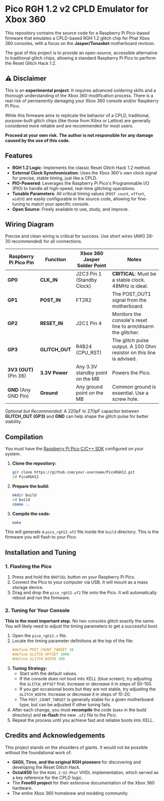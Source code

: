 # Pico RGH 1.2 v2 CPLD Emulator for Xbox 360

This repository contains the source code for a Raspberry Pi Pico-based firmware that emulates a CPLD-based RGH 1.2 glitch chip for Phat Xbox 360 consoles, with a focus on the **Jasper/Tonasket** motherboard revision.

The goal of this project is to provide an open-source, accessible alternative to traditional glitch chips, allowing a standard Raspberry Pi Pico to perform the Reset Glitch Hack 1.2.

## ⚠️ Disclaimer

This is an **experimental project**. It requires advanced soldering skills and a thorough understanding of the Xbox 360 modification process. There is a real risk of permanently damaging your Xbox 360 console and/or Raspberry Pi Pico.

While this firmware aims to replicate the behavior of a CPLD, traditional, purpose-built glitch chips (like those from Xilinx or Lattice) are generally considered more reliable and are recommended for most users.

**Proceed at your own risk. The author is not responsible for any damage caused by the use of this code.**

## Features

*   **RGH 1.2 Logic**: Implements the classic Reset Glitch Hack 1.2 method.
*   **External Clock Synchronization**: Uses the Xbox 360's own clock signal for precise, stable timing, just like a CPLD.
*   **PIO-Powered**: Leverages the Raspberry Pi Pico's Programmable I/O (PIO) to handle all high-speed, real-time glitching operations.
*   **Tunable Parameters**: All critical timing values (`POST count`, `offset`, `width`) are easily configurable in the source code, allowing for fine-tuning to match your specific console.
*   **Open Source**: Freely available to use, study, and improve.

## Wiring Diagram

Precise and clean wiring is critical for success. Use short wires (AWG 28-30 recommended) for all connections.

| Raspberry Pi Pico Pin | Function         | Xbox 360 Jasper Solder Point      | Notes                                                              |
| --------------------- | ---------------- | --------------------------------- | ------------------------------------------------------------------ |
| **GP0**               | **CLK_IN**       | J2C3 Pin 1 (Standby Clock)        | **CRITICAL**: Must be a stable clock. 48MHz is ideal.              |
| **GP1**               | **POST_IN**      | FT2R2                             | The POST_OUT1 signal from the motherboard.                         |
| **GP2**               | **RESET_IN**     | J2C1 Pin 4                        | Monitors the console's reset line to arm/disarm the glitcher.      |
| **GP3**               | **GLITCH_OUT**   | R4B24 (CPU_RST)                   | The glitch pulse output. A 100 Ohm resistor on this line is advised. |
| **3V3 (OUT)** (Pin 36)    | **3.3V Power**   | Any 3.3V standby point on the MB  | Powers the Pico.                                                   |
| **GND** (Any GND Pin)     | **Ground**       | Any ground point on the MB        | Common ground is essential. Use a screw hole.                      |

*Optional but Recommended:* A 220pF to 270pF capacitor between **GLITCH_OUT (GP3)** and **GND** can help shape the glitch pulse for better stability.

## Compilation

You must have the [Raspberry Pi Pico C/C++ SDK](https://github.com/raspberrypi/pico-sdk) configured on your system.

1.  **Clone the repository:**
    ```bash
    git clone https://github.com/your-username/PicoRGH12.git
    cd PicoRGH12
    ```

2.  **Prepare the build:**
    ```bash
    mkdir build
    cd build
    cmake ..
    ```

3.  **Compile the code:**
    ```bash
    make
    ```

This will generate a `pico_rgh12.uf2` file inside the `build` directory. This is the firmware you will flash to your Pico.

## Installation and Tuning

### 1. Flashing the Pico

1.  Press and hold the `BOOTSEL` button on your Raspberry Pi Pico.
2.  Connect the Pico to your computer via USB. It will mount as a mass storage device.
3.  Drag and drop the `pico_rgh12.uf2` file onto the Pico. It will automatically reboot and run the firmware.

### 2. Tuning for Your Console

**This is the most important step.** No two consoles glitch exactly the same. You will likely need to adjust the timing parameters to get a successful boot.

1.  Open the `pico_rgh12.c` file.
2.  Locate the timing parameter definitions at the top of the file:
    ```c
    #define POST_COUNT_TARGET 10
    #define GLITCH_OFFSET 1000
    #define GLITCH_WIDTH 100
    ```
3.  **Tuning Strategy:**
    *   Start with the default values.
    *   If the console does not boot into XELL (blue screen), try adjusting the `GLITCH_OFFSET` first. Increase or decrease it in steps of 50-100.
    *   If you get occasional boots but they are not stable, try adjusting the `GLITCH_WIDTH`. Increase or decrease it in steps of 10-20.
    *   The `POST_COUNT_TARGET` is generally stable for a given motherboard type, but can be adjusted if other tuning fails.
4.  After each change, you must **recompile** the code (`make` in the build directory) and **re-flash** the new `.uf2` file to the Pico.
5.  Repeat the process until you achieve fast and reliable boots into XELL.

## Credits and Acknowledgements

This project stands on the shoulders of giants. It would not be possible without the foundational work of:

*   **GliGli, Tiros, and the original RGH pioneers** for discovering and developing the Reset Glitch Hack.
*   **Octal450** for the `RGH1.2-V2-Phat` VHDL implementation, which served as a key reference for the CPLD logic.
*   The **Free60 project** for their extensive documentation of the Xbox 360 hardware.
*   The entire Xbox 360 homebrew and modding community.
